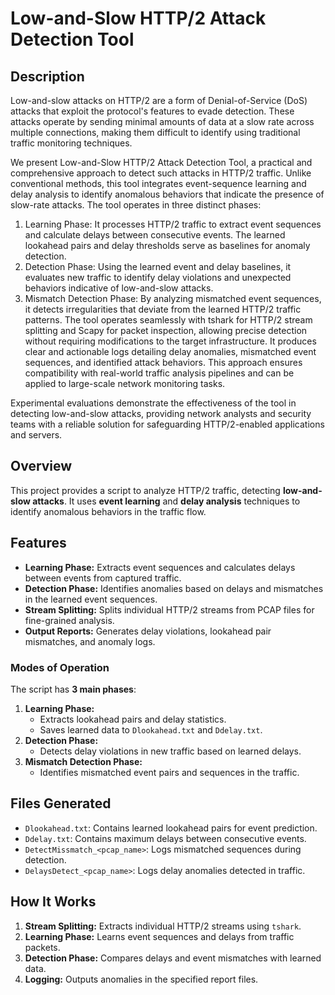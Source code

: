 
# **Low-and-Slow HTTP/2 Attack Detection Tool**

## **Description**
Low-and-slow attacks on HTTP/2 are a form of Denial-of-Service (DoS) attacks that exploit the protocol's features to evade detection. These attacks operate by sending minimal amounts of data at a slow rate across multiple connections, making them difficult to identify using traditional traffic monitoring techniques.

We present Low-and-Slow HTTP/2 Attack Detection Tool, a practical and comprehensive approach to detect such attacks in HTTP/2 traffic. Unlike conventional methods, this tool integrates event-sequence learning and delay analysis to identify anomalous behaviors that indicate the presence of slow-rate attacks. The tool operates in three distinct phases:

1. Learning Phase: It processes HTTP/2 traffic to extract event sequences and calculate delays between consecutive events. The learned lookahead pairs and delay thresholds serve as baselines for anomaly detection.
2. Detection Phase: Using the learned event and delay baselines, it evaluates new traffic to identify delay violations and unexpected behaviors indicative of low-and-slow attacks.
3. Mismatch Detection Phase: By analyzing mismatched event sequences, it detects irregularities that deviate from the learned HTTP/2 traffic patterns.
The tool operates seamlessly with tshark for HTTP/2 stream splitting and Scapy for packet inspection, allowing precise detection without requiring modifications to the target infrastructure. It produces clear and actionable logs detailing delay anomalies, mismatched event sequences, and identified attack behaviors. This approach ensures compatibility with real-world traffic analysis pipelines and can be applied to large-scale network monitoring tasks.

Experimental evaluations demonstrate the effectiveness of the tool in detecting low-and-slow attacks, providing network analysts and security teams with a reliable solution for safeguarding HTTP/2-enabled applications and servers.

## **Overview**
This project provides a script to analyze HTTP/2 traffic, detecting **low-and-slow attacks**. It uses **event learning** and **delay analysis** techniques to identify anomalous behaviors in the traffic flow.


## **Features**
- **Learning Phase:** Extracts event sequences and calculates delays between events from captured traffic.
- **Detection Phase:** Identifies anomalies based on delays and mismatches in the learned event sequences.
- **Stream Splitting:** Splits individual HTTP/2 streams from PCAP files for fine-grained analysis.
- **Output Reports:** Generates delay violations, lookahead pair mismatches, and anomaly logs.


### **Modes of Operation**
The script has **3 main phases**:
1. **Learning Phase:**
   - Extracts lookahead pairs and delay statistics.
   - Saves learned data to `Dlookahead.txt` and `Ddelay.txt`.
2. **Detection Phase:**
   - Detects delay violations in new traffic based on learned delays.
3. **Mismatch Detection Phase:**
   - Identifies mismatched event pairs and sequences in the traffic.
     

## **Files Generated**
- `Dlookahead.txt`: Contains learned lookahead pairs for event prediction.
- `Ddelay.txt`: Contains maximum delays between consecutive events.
- `DetectMissmatch_<pcap_name>`: Logs mismatched sequences during detection.
- `DelaysDetect_<pcap_name>`: Logs delay anomalies detected in traffic.


## **How It Works**
1. **Stream Splitting:** Extracts individual HTTP/2 streams using `tshark`.
2. **Learning Phase:** Learns event sequences and delays from traffic packets.
3. **Detection Phase:** Compares delays and event mismatches with learned data.
4. **Logging:** Outputs anomalies in the specified report files.
